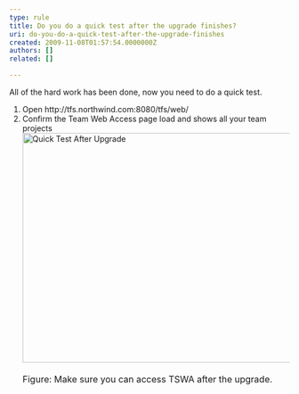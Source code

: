 ```yaml
---
type: rule
title: Do you do a quick test after the upgrade finishes?
uri: do-you-do-a-quick-test-after-the-upgrade-finishes
created: 2009-11-08T01:57:54.0000000Z
authors: []
related: []

---
```




<span class='intro'> 
  <p>All of the hard work has been done, now you need to do a quick test.</p>
<ol>
    <li>Open http&#58;//tfs.northwind.com&#58;8080/tfs/web/ </li>
    <li>Confirm the Team Web Access page load and shows all your team projects<br>
    <span><img style="width&#58;500px;height&#58;412px;" alt="Quick Test After Upgrade" src="/PublishingImages/QuickTestAfterUpgrade.png" /></span>&#160;<br>
    <font class="ms-rteCustom-FigureNormal" size="+0">Figure&#58; Make sure you can access TSWA after the upgrade.</font></li>
</ol>
 </span>




